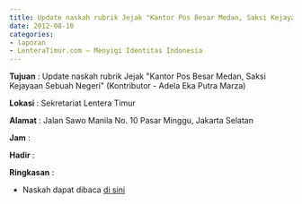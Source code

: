 ```yaml
---
title: Update naskah rubrik Jejak "Kantor Pos Besar Medan, Saksi Kejayaan Sebuah Negeri" (Kontributor - Adela Eka Putra Marza)
date: 2012-08-10
categories:
- laporan
- LenteraTimur.com – Menyigi Identitas Indonesia
---
```


**Tujuan** : Update naskah rubrik Jejak "Kantor Pos Besar Medan, Saksi Kejayaan Sebuah Negeri" (Kontributor - Adela Eka Putra Marza)

**Lokasi** : Sekretariat Lentera Timur 

**Alamat** : Jalan Sawo Manila No. 10 Pasar Minggu, Jakarta Selatan

**Jam** : 

**Hadir** :  


**Ringkasan** : 
* Naskah dapat dibaca [di sini](http://www.lenteratimur.com/2012/08/kantor-pos-besar-medan-saksi-kejayaan-sebuah-negeri/)

